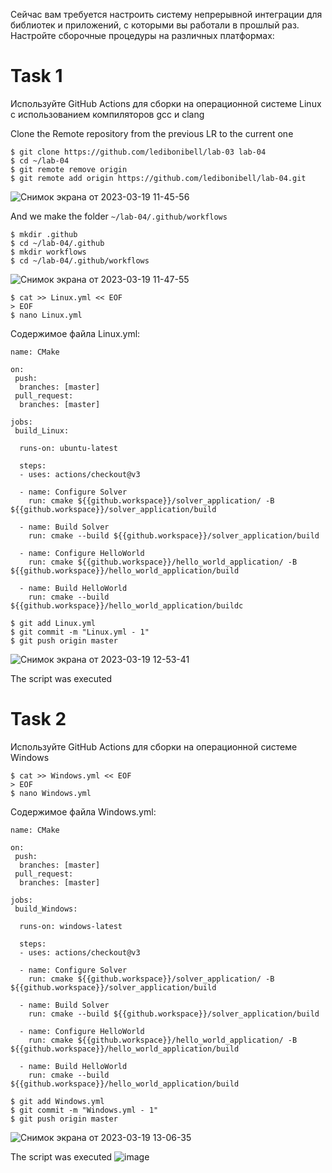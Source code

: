 

Сейчас вам требуется настроить систему непрерывной интеграции для библиотек и приложений, с которыми вы работали в прошлый раз. Настройте сборочные процедуры на различных платформах:

# Task 1

Используйте GitHub Actions для сборки на операционной системе Linux с использованием компиляторов gcc и clang

Clone the Remote repository from the previous LR to the current one

```
$ git clone https://github.com/ledibonibell/lab-03 lab-04
$ cd ~/lab-04
$ git remote remove origin
$ git remote add origin https://github.com/ledibonibell/lab-04.git
```
![Снимок экрана от 2023-03-19 11-45-56](https://user-images.githubusercontent.com/125737299/226168945-d269c627-e590-4d2b-97ca-58e4046cf4a5.png)


And we make the folder `~/lab-04/.github/workflows`
```
$ mkdir .github
$ cd ~/lab-04/.github
$ mkdir workflows
$ cd ~/lab-04/.github/workflows
```
![Снимок экрана от 2023-03-19 11-47-55](https://user-images.githubusercontent.com/125737299/226168959-1f395faa-d6c6-4e5d-8acb-de0c122ceaeb.png)

```
$ cat >> Linux.yml << EOF
> EOF
$ nano Linux.yml
```

Содержимое файла Linux.yml:

```
name: CMake

on:
 push:
  branches: [master]
 pull_request:
  branches: [master]

jobs: 
 build_Linux:

  runs-on: ubuntu-latest

  steps:
  - uses: actions/checkout@v3

  - name: Configure Solver
    run: cmake ${{github.workspace}}/solver_application/ -B ${{github.workspace}}/solver_application/build

  - name: Build Solver
    run: cmake --build ${{github.workspace}}/solver_application/build

  - name: Configure HelloWorld
    run: cmake ${{github.workspace}}/hello_world_application/ -B ${{github.workspace}}/hello_world_application/build

  - name: Build HelloWorld
    run: cmake --build ${{github.workspace}}/hello_world_application/buildс
```

```
$ git add Linux.yml
$ git commit -m "Linux.yml - 1"
$ git push origin master
```
![Снимок экрана от 2023-03-19 12-53-41](https://user-images.githubusercontent.com/125737299/226168997-4253e284-d152-4166-a08b-50fb8544141f.png)


The script was executed

# Task 2

Используйте GitHub Actions для сборки на операционной системе Windows

```
$ cat >> Windows.yml << EOF
> EOF
$ nano Windows.yml
```


Содержимое файла Windows.yml:

```
name: CMake

on:
 push:
  branches: [master]
 pull_request:
  branches: [master]

jobs: 
 build_Windows:

  runs-on: windows-latest

  steps:
  - uses: actions/checkout@v3

  - name: Configure Solver
    run: cmake ${{github.workspace}}/solver_application/ -B ${{github.workspace}}/solver_application/build

  - name: Build Solver
    run: cmake --build ${{github.workspace}}/solver_application/build

  - name: Configure HelloWorld
    run: cmake ${{github.workspace}}/hello_world_application/ -B ${{github.workspace}}/hello_world_application/build

  - name: Build HelloWorld
    run: cmake --build ${{github.workspace}}/hello_world_application/build
```

```
$ git add Windows.yml
$ git commit -m "Windows.yml - 1"
$ git push origin master
```
![Снимок экрана от 2023-03-19 13-06-35](https://user-images.githubusercontent.com/125737299/226169021-d6f8e74d-6d17-4cfd-b0c5-2665d3b60524.png)


The script was executed
![image](https://github.com/SheludyakovaMasha/lab-04/assets/113375463/be57ef63-063e-40de-8b2e-a2ff0954b6ef)
